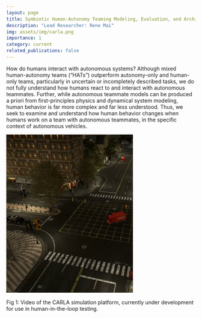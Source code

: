 ```yaml
---
layout: page
title: Symbiotic Human-Autonomy Teaming Modeling, Evaluation, and Architectures
description: "Lead Researcher: Rene Mai"
img: assets/img/carla.png
importance: 1
category: current
related_publications: false
---
```


How do humans interact with autonomous systems? Although mixed human-autonomy teams (“HATs”) outperform autonomy-only and human-only teams, particularly in uncertain or incompletely described tasks, we do not fully understand how humans react to and interact with autonomous teammates. Further, while autonomous teammate models can be produced a priori from first-principles physics and dynamical system modeling, human behavior is far more complex and far less understood. Thus, we seek to examine and understand how human behavior changes when humans work on a team with autonomous teammates, in the specific context of autonomous vehicles.

![Carla](/assets/img/carla.png)

Fig 1: Video of the CARLA simulation platform, currently under development for use in human-in-the-loop testing.
